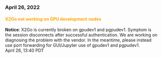 ### April 26, 2022

#### <span style="color: orange;">X2Go not working on GPU development nodes</span>

**Notice**: X2Go is currently broken on gpudev1 and pgpudev1. Symptom is the session disconnects after successful authentication. We are working on diagnosing the problem with the vendor. In the meantime, please instead use port forwarding for GUI/Jupyter use of gpudev1 and pgpudev1.
<br><span class="timestamp">April 26, 13:40 PDT</span>
